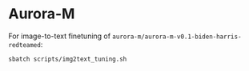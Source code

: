 #  Aurora-M
 
For image-to-text finetuning of `aurora-m/aurora-m-v0.1-biden-harris-redteamed`:
```
sbatch scripts/img2text_tuning.sh
```